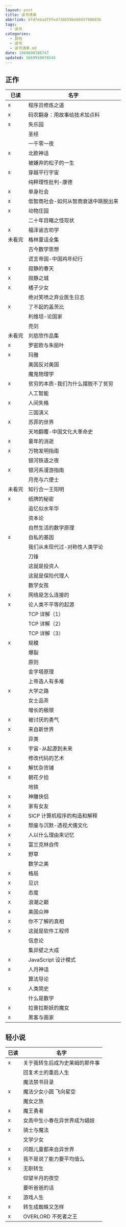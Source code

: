 ```yaml
---
layout: post
title: 读书清单
abbrlink: bfdfebadf5fe473bb59be6665f98603b
tags:
  - 读书
categories:
  - 其他
  - 读书
  - 读书清单.md
date: 1669896386747
updated: 1669958076544
---
```


## 正作

| 已读  | 名字                 |
| --- | ------------------ |
| x   | 程序员修炼之道            |
| x   | 码农翻身：用故事给技术加点料     |
| x   | 失乐园                |
|     | 圣经                 |
|     | 一千零一夜              |
| x   | 北欧神话               |
|     | 被嫌弃的松子的一生          |
| x   | 穿越平行宇宙             |
|     | 纯粹理性批判-康德          |
| x   | 单身社会               |
| x   | 低智商社会-如何从智商衰退中跳脱出来 |
| x   | 动物庄园               |
|     | 二十年目睹之怪现状          |
| x   | 福泽谕吉劝学             |
| 未看完 | 格林童话全集             |
|     | 古今数学思想             |
|     | 谎言帝国-中国鸡年纪行        |
| x   | 寂静的春天              |
| x   | 寂静之城               |
| x   | 橘子少女               |
|     | 绝对笑喷之弃业医生日志        |
| x   | 了不起的盖茨比            |
|     | 利维坦-论国家            |
|     | 亮剑                 |
| 未看完 | 刘慈欣作品集             |
| x   | 罗密欧与朱丽叶            |
| x   | 玛雅                 |
|     | 美国反对美国             |
|     | 魔鬼物理学              |
| x   | 贫穷的本质-我们为什么摆脱不了贫穷  |
|     | 人工智能               |
| x   | 人间失格               |
|     | 三国演义               |
| x   | 苏菲的世界              |
|     | 天地翻覆-中国文化大革命史      |
| x   | 童年的消逝              |
| x   | 万物发明指南             |
|     | 银河铁道之夜             |
| x   | 银河系漫游指南            |
|     | 月亮与六便士             |
| 未看完 | 知行合一王阳明            |
| x   | 纸牌的秘密              |
|     | 追忆似水年华             |
|     | 资本论                |
|     | 自然生活的数学原理          |
| x   | 自私的基因              |
|     | 我们从未现代过-对称性人类学论    |
|     | 刀锋                 |
|     | 这就是投资人             |
|     | 这就是保险代理人           |
|     | 数学女孩               |
| x   | 网络是怎么连接的           |
| x   | 论人类不平等的起源          |
|     | TCP 详解（1）          |
|     | TCP 详解（2）          |
|     | TCP 详解（3）          |
| x   | 规模                 |
|     | 爆裂                 |
|     | 原则                 |
|     | 金字塔原理              |
|     | 上帝造人有多难            |
| x   | 大学之路               |
|     | 女士品茶               |
|     | 增长的极限              |
| x   | 被讨厌的勇气             |
| x   | 来自新世界              |
|     | 异类                 |
| x   | 宇宙-从起源到未来          |
|     | 修改代码的艺术            |
| x   | 解忧杂货铺              |
| x   | 朝花夕拾               |
|     | 地铁                 |
| x   | 神雕侠侣               |
| x   | 家有女友               |
| x   | SICP 计算机程序的构造和解释   |
| x   | 颓废与沉默-透视犬儒文化       |
| x   | 人以什么理由来记忆          |
| x   | 富兰克林自传             |
| x   | 野草                 |
|     | 数学之美               |
| x   | 格局                 |
| x   | 见识                 |
| x   | 态度                 |
| x   | 浪潮之巅               |
| x   | 美国众神               |
| x   | 你不了解的真相            |
| x   | 这就是软件工程师           |
|     | 信息论                |
|     | 集异壁之大成             |
| x   | JavaScript 设计模式    |
| x   | 人月神话               |
|     | 算法导论               |
| x   | 人类简史               |
|     | 什么是数学              |
| x   | 拉普拉斯妖的魔女           |
| x   | 黑客与画家              |

## 轻小说

| 已读 | 名字              |
| -- | --------------- |
| x  | 关于我转生后成为史莱姆的那件事 |
|    | 回复术士的重启人生       |
|    | 魔法禁书目录          |
| x  | 魔法少女小圆 飞向星空     |
|    | 魔女之旅            |
| x  | 魔王勇者            |
| x  | 女高中生小春在异世界成为娼妓  |
| x  | 骑士与魔法           |
|    | 文学少女            |
| x  | 问题儿童都来自异世界      |
| x  | 我不是说了能力要平均值么    |
| x  | 无职转生            |
|    | 仰望半月的夜空         |
|    | 要听爸爸的话          |
| x  | 游戏人生            |
| x  | 转生成蜘蛛又怎样        |
| x  | OVERLORD 不死者之王  |

